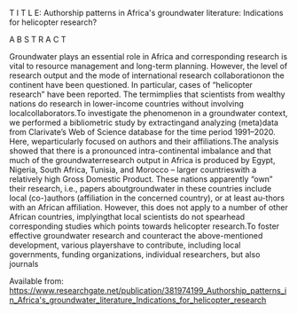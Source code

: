 T I T L E: Authorship patterns in Africa's groundwater literature: Indications for helicopter research?

A B S T R A C T

Groundwater plays an essential role in Africa and corresponding research is vital to resource management and long-term planning. However, the level of research output and the mode of international research collaborationon the continent have been questioned.
In particular, cases of “helicopter research” have been reported. The termimplies that scientists from wealthy nations do research in lower-income countries without involving localcollaborators.To investigate the phenomenon in a groundwater context, we
performed a bibliometric study by extractingand analyzing (meta)data from Clarivate’s Web of Science database for the time period 1991–2020. Here, weparticularly focused on authors and their affiliations.The analysis showed that there is a pronounced
intra-continental imbalance and that much of the groundwaterresearch output in Africa is produced by Egypt, Nigeria, South Africa, Tunisia, and Morocco – larger countrieswith a relatively high Gross Domestic Product. These nations apparently “own” their research,
i.e., papers aboutgroundwater in these countries include local (co-)authors (affiliation in the concerned country), or at least au-thors with an African affiliation. However, this does not apply to a number of other African countries, implyingthat local
scientists do not spearhead corresponding studies which points towards helicopter research.To foster effective groundwater research and counteract the above-mentioned development, various playershave to contribute, including local governments, funding 
organizations, individual researchers, but also journals 


Available from: https://www.researchgate.net/publication/381974199_Authorship_patterns_in_Africa's_groundwater_literature_Indications_for_helicopter_research
